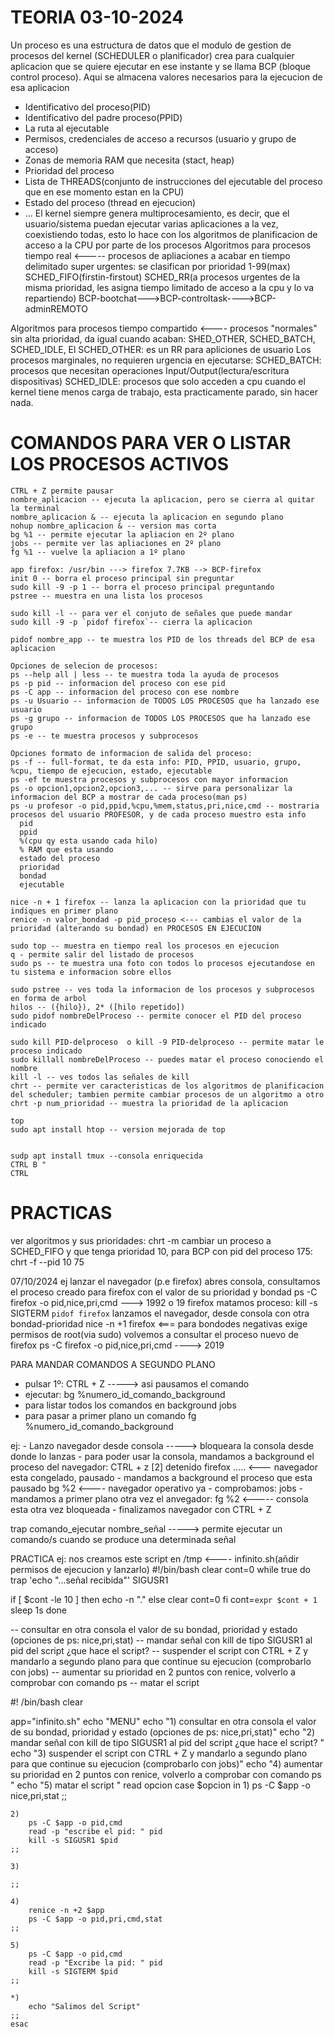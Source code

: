 # TEORIA 03-10-2024
Un proceso es una estructura de datos que el modulo de gestion de procesos del kernel (SCHEDULER o planificador) crea para cualquier aplicacion que se quiere ejecutar en ese instante
y se llama BCP (bloque control proceso). Aqui se almacena valores necesarios para la ejecucion de esa aplicacion
  - Identificativo del proceso(PID)
  - Identificativo del padre proceso(PPID)
  - La ruta al ejecutable
  - Permisos, credenciales de acceso a recursos (usuario y grupo de acceso)
  - Zonas de memoria RAM que necesita (stact, heap)
  - Prioridad del proceso
  - Lista de THREADS(conjunto de instrucciones del ejecutable del proceso que en ese momento estan en la CPU)
  - Estado del proceso (thread en ejecucion)
  - ...
El kernel siempre genera multiprocesamiento, es decir, que el usuario/sistema puedan ejecutar varias aplicaciones a la vez,
coexistiendo todas, esto lo hace con los algoritmos de planificacion de acceso a la CPU por parte de los procesos
Algoritmos para procesos tiempo real <----- procesos de apliaciones a acabar en tiempo delimitado super urgentes: se clasifican por prioridad 1-99(max)
SCHED_FIFO(firstin-firstout)
SCHED_RR(a procesos urgentes de la misma prioridad, les asigna tiempo limitado de acceso a la cpu y lo va repartiendo)
BCP-bootchat--->BCP-controltask---->BCP-adminREMOTO

Algoritmos para procesos tiempo compartido <---- procesos "normales" sin alta prioridad, da igual cuando acaban: SHED_OTHER, SCHED_BATCH, SCHED_IDLE,
El SCHED_OTHER: es un RR para apliciones de usuario
Los procesos marginales, no requieren urgencia en ejecutarse:
  SCHED_BATCH: procesos que necesitan operaciones Input/Output(lectura/escritura dispositivas)
  SCHED_IDLE: procesos que solo acceden a cpu cuando el kernel tiene menos carga de trabajo, esta practicamente parado, sin hacer nada.

# COMANDOS PARA VER O LISTAR LOS PROCESOS ACTIVOS
    CTRL + Z permite pausar 
    nombre_aplicacion -- ejecuta la aplicacion, pero se cierra al quitar la terminal
    nombre_aplicacion & -- ejecuta la aplicacion en segundo plano
    nohup nombre_aplicacion & -- version mas corta
    bg %1 -- permite ejecutar la apliacion en 2º plano
    jobs -- permite ver las apliaciones en 2º plano
    fg %1 -- vuelve la apliacion a 1º plano
  
    app firefox: /usr/bin ---> firefox 7.7KB --> BCP-firefox
    init 0 -- borra el proceso principal sin preguntar
    sudo kill -9 -p 1 -- borra el proceso principal preguntando
    pstree -- muestra en una lista los procesos
  
    sudo kill -l -- para ver el conjuto de señales que puede mandar
    sudo kill -9 -p `pidof firefox`-- cierra la aplicacion

    pidof nombre_app -- te muestra los PID de los threads del BCP de esa aplicacion

    Opciones de selecion de procesos:
    ps --help all | less -- te muestra toda la ayuda de procesos
    ps -p pid -- informacion del proceso con ese pid
    ps -C app -- informacion del proceso con ese nombre
    ps -u Usuario -- informacion de TODOS LOS PROCESOS que ha lanzado ese usuario
    ps -g grupo -- informacion de TODOS LOS PROCESOS que ha lanzado ese grupo
    ps -e -- te muestra procesos y subprocesos
    
    Opciones formato de informacion de salida del proceso:
    ps -f -- full-format, te da esta info: PID, PPID, usuario, grupo, %cpu, tiempo de ejecucion, estado, ejecutable
    ps -ef te muestra procesos y subprocesos con mayor informacion
    ps -o opcion1,opcion2,opcion3,... -- sirve para personalizar la informacion del BCP a mostrar de cada proceso(man ps)
    ps -u profesor -o pid,ppid,%cpu,%mem,status,pri,nice,cmd -- mostraria procesos del usuario PROFESOR, y de cada proceso muestro esta info
      pid
      ppid
      %(cpu qy esta usando cada hilo)
      % RAM que esta usando
      estado del proceso
      prioridad
      bondad
      ejecutable

    nice -n + 1 firefox -- lanza la aplicacion con la prioridad que tu indiques en primer plano
    renice -n valor_bondad -p pid_proceso <--- cambias el valor de la prioridad (alterando su bondad) en PROCESOS EN EJECUCION
      
    sudo top -- muestra en tiempo real los procesos en ejecucion
    q - permite salir del listado de procesos
    sudo ps -- te muestra una foto con todos lo procesos ejecutandose en tu sistema e informacion sobre ellos
    
    sudo pstree -- ves toda la informacion de los procesos y subprocesos en forma de arbol
    hilos -- ({hilo}), 2* ([hilo repetido])
    sudo pidof nombreDelProceso -- permite conocer el PID del proceso indicado 
    
    sudo kill PID-delproceso  o kill -9 PID-delproceso -- permite matar le proceso indicado
    sudo killall nombreDelProceso -- puedes matar el proceso conociendo el nombre
    kill -l -- ves todos las señales de kill
    chrt -- permite ver caracteristicas de los algoritmos de planificacion del scheduler; tambien permite cambiar procesos de un algoritmo a otro
    chrt -p num_prioridad -- muestra la prioridad de la aplicacion

    top
    sudo apt install htop -- version mejorada de top

   
    sudp apt install tmux --consola enriquecida
    CTRL B "
    CTRL 
# PRACTICAS
ver algoritmos y sus prioridades: chrt -m
cambiar un proceso a SCHED_FIFO y que tenga prioridad 10, para BCP con pid del proceso 175: chrt -f --pid 10 75

07/10/2024
ej lanzar el navegador (p.e firefox)
abres consola, consultamos el proceso creado para firefox con el valor de su prioridad y bondad
ps -C firefox -o pid,nice,pri,cmd ---> 1992 o 19 firefox
matamos proceso:
kill -s SIGTERM `pidof firefox`
lanzamos el navegador, desde consola con otra bondad-prioridad
nice -n +1 firefox <=== para bondodes negativas exige permisos de root(via sudo)
volvemos a consultar el proceso nuevo de firefox
ps -C firefox -o pid,nice,pri,cmd ----> 2019

PARA MANDAR COMANDOS A SEGUNDO PLANO
  - pulsar 1º: CTRL + Z -----> asi pausamos el comando
  - ejecutar: bg %numero_id_comando_background
  - para listar todos los comandos en background jobs
  - para pasar a primer plano un comando fg %numero_id_comando_background

ej:
    - Lanzo navegador desde consola -----> bloqueara la consola desde donde lo lanzas
    - para poder usar la consola, mandamos a background el proceso del navegador: CTRL + z
        [2] detenido   firefox ..... <--- navegador esta congelado, pausado
    - mandamos a background el proceso que esta pausado  bg %2 <---- navegador operativo ya
    - comprobamos: jobs
    - mandamos a primer plano otra vez el anvegador: fg %2 <----- consola esta otra vez bloqueada
    - finalizamos navegador con CTRL + Z

trap comando_ejecutar nombre_señal -----> permite ejecutar un comando/s cuando se produce una determinada señal

PRACTICA
ej: nos creamos este script en /tmp <---- infinito.sh(añdir permisos de ejecucion y lanzarlo)
#!/bin/bash
clear
cont=0
while true
do
trap 'echo "...señal recibida"' SIGUSR1

if [ $cont -le 10 ]
then
  echo -n "."
else
  clear
  cont=0
fi
cont=`expr $cont + 1`
sleep 1s
done

-- consultar en otra consola el valor de su bondad, prioridad y estado (opciones de ps: nice,pri,stat)
-- mandar señal con kill de tipo SIGUSR1 al pid del script ¿que hace el script?
-- suspender el script con CTRL + Z y mandarlo a segundo plano para que continue su ejecucion (comprobarlo con jobs)
-- aumentar su prioridad en 2 puntos con renice, volverlo a comprobar con comando ps
-- matar el script


#! /bin/bash
clear

app="infinito.sh"
echo "MENU"
echo "1) consultar en otra consola el valor de su bondad, prioridad y estado (opciones de ps: nice,pri,stat)"
echo "2) mandar señal con kill de tipo SIGUSR1 al pid del script ¿que hace el script? "
echo "3) suspender el script con CTRL + Z y mandarlo a segundo plano para que continue su ejecucion (comprobarlo con jobs)"
echo "4) aumentar su prioridad en 2 puntos con renice, volverlo a comprobar con comando ps "
echo "5) matar el script "
read opcion
case $opcion in
    1)
       ps -C $app -o nice,pri,stat
    ;;

    2) 
        ps -C $app -o pid,cmd
        read -p "escribe el pid: " pid
        kill -s SIGUSR1 $pid
    ;;

    3)

    ;;

    4)
        renice -n +2 $app
        ps -C $app -o pid,pri,cmd,stat
    ;;

    5)
        ps -C $app -o pid,cmd
        read -p "Excribe la pid: " pid
        kill -s SIGTERM $pid
    ;;

    *)
        echo "Salimos del Script"
    ;;
    esac
